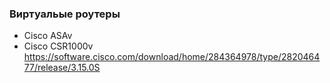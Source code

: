 
### Виртуальые роутеры

- Cisco ASAv
- Cisco CSR1000v https://software.cisco.com/download/home/284364978/type/282046477/release/3.15.0S
